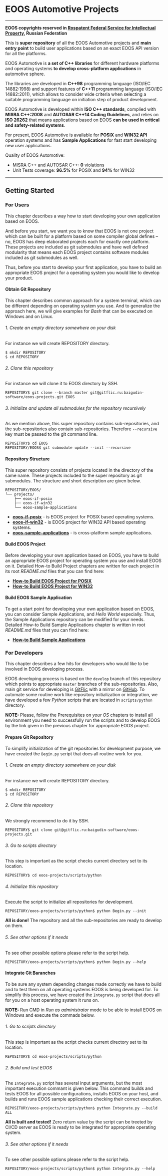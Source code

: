 # EOOS Automotive Projects
---

**EOOS copyrights reserved in [Rospatent Federal Service for Intellectual Property](https://www1.fips.ru/registers-doc-view/fips_servlet?DB=EVM&DocNumber=2017664105&TypeFile=html), Russian Federation**

This is **super repository** of all the EOOS Automotive projects and **main entry point** to build 
user applications based on an exact EOOS API version for all the platforms.

EOOS Automotive is **a set of C++ libraries** for different hardware platforms and operating systems 
**to develop cross-platform applications** in automotive sphere.

The libraries are developed in **C++98** programming language (ISO/IEC 14882:1998) and support features 
of **C++11** programming language (ISO/IEC 14882:2011), which allows to consider wide criteria when 
selecting a suitable programming language on initiation step of product development.

EOOS Automotive is developed within **ISO C++ standards**, complied with **MISRA C++:2008** and 
**AUTOSAR C++14 Coding Guidelines**, and relies on **ISO 26262** that means applications based 
on EOOS **can be used in critical and safety-related systems**.

For present, EOOS Automotive is available for **POSIX** and **WIN32 API** operation systems and 
has **Sample Applications** for fast start developing new user applications.


Quality of EOOS Automotive:

- MISRA C++ and AUTOSAR C++: **0** violations
- Unit Tests coverage: **96.5%** for POSIX and **94%** for WIN32

---


## Getting Started


### For Users

This chapter describes a way how to start developing your own application based on EOOS.

And before you start, we want you to know that EOOS is not one project which can be built 
for a platform based on some compiler global defines – no, EOOS has deep elaborated projects 
each for exactly one platform. These projects are included as git submodules and have well 
defined modularity that means each EOOS project contains software modules included as 
git submodules as well. 

Thus, before you start to develop your first application, you have to build an appropriate EOOS project 
for a operating system you would like to develop your product.



#### Obtain Git Repository

This chapter describes common approach for a system terminal, which can be different depending on 
operating system you use. And to generalize the approach here, we will give examples for *Bash* 
that can be executed on Windows and on Linux.

###### 1. Create an empty directory somewhere on your disk

For instance we will create REPOSITORY directory.

```
$ mkdir REPOSITORY
$ cd REPOSITORY
```

###### 2. Clone this repository

For instance we will clone it to EOOS directory by SSH.

```
REPOSITORY$ git clone --branch master git@gitflic.ru:baigudin-software/eoos-projects.git EOOS
```

###### 3. Initialize and update all submodules for the repository recursively

As we mention above, this super repository contains sub-repositories, and the sub-repositories also 
contain sub-repositories. Therefore `--recursive` key must be passed to the git command line.

```
REPOSITORY$ cd EOOS
REPOSITORY/EOOS$ git submodule update --init --recursive
```



#### Repository Structure

This super repository consists of projects located in the directory of the same name. 
These projects included to the super repository as git submodules. The structure and short 
description are given below.

```
REPOSITORY/EOOS/
└── projects/
    ├── eoos-if-posix
    ├── eoos-if-win32
    └── eoos-sample-applications
```

- **[eoos-if-posix](https://gitflic.ru/project/baigudin-software/eoos-project-if-posix)** - is EOOS project for POSIX based operating systems.
- **[eoos-if-win32](https://gitflic.ru/project/baigudin-software/eoos-project-if-win32)** - is EOOS project for WIN32 API based operating systems.
- **[eoos-sample-applications](https://gitflic.ru/project/baigudin-software/eoos-project-sample-applications)** - is cross-platform sample applications.



#### Build EOOS Project

Before developing your own application based on EOOS, you have to build an appropriate EOOS project 
for operating system you use and install EOOS on it. Detailed How-to Build Project chapters are 
written for each project in its root *README.md* files that you can find here:

- **[How-to Build EOOS Project for POSIX](https://gitflic.ru/project/baigudin-software/eoos-project-if-posix/blob?file=README.md)**
- **[How-to Build EOOS Project for WIN32](https://gitflic.ru/project/baigudin-software/eoos-project-if-win32/blob?file=README.md)**



#### Build EOOS Sample Application

To get a start point for developing your own application based on EOOS, you can consider 
Sample Applications, and *Hello World* especially. Thus, the Sample Applications repository 
can be modified for your needs. Detailed How-to Build Sample Applications chapter is written 
in root *README.md* files that you can find here:

- **[How-to Build Sample Applications](https://gitflic.ru/project/baigudin-software/eoos-project-sample-applications/blob?file=README.md)**




### For Developers

This chapter describes a few hits for developers who would like to be involved in EOOS developing process.

EOOS developing process is based on the `develop` branch of this repository which points to 
appropriate `master` branches of the sub-repositories. Also, main git service for developing is 
[GitFlic](https://gitflic.ru/project/baigudin-software/eoos-projects) with a mirror on 
[GitHub](https://github.com/baigudin-software/eoos-projects). To automate some routine work like 
repository initialization or integration, we have developed a few *Python* scripts that are 
located in `scripts/python` directory.

**NOTE:**  Please, follow the Prerequisites on *your OS* chapters to install all environment you need 
to successfully run the scripts and to develop EOOS by the link given in the previous chapter 
for appropriate EOOS project.



#### Prepare Git Repository

To simplify initialization of the git repositories for development purpose, we have created 
the `Begin.py` script that does all routine work for you.


###### 1. Create an empty directory somewhere on your disk

For instance we will create REPOSITORY directory.

```
$ mkdir REPOSITORY
$ cd REPOSITORY
```

###### 2. Clone this repository

We strongly recommend to do it by SSH.

```
REPOSITORY$ git clone git@gitflic.ru:baigudin-software/eoos-projects.git
```

###### 3. Go to scripts directory

This step is important as the script checks current directory set to its location.

```
REPOSITORY$ cd eoos-projects/scripts/python
```

###### 4. Initialize this repository

Execute the script to initialize all repositories for development.

```
REPOSITORY/eoos-projects/scripts/python$ python Begin.py --init
```

**All is done!** The repository and all the sub-repositories are ready to develop on them.

###### 5. See other options if it needs

To see other possible options please refer to the script help.

```
REPOSITORY/eoos-projects/scripts/python$ python Begin.py --help
```



#### Integrate Git Baranches

To be sure any system depending changes made correctly we have to build and to test them 
on all operating systems EOOS is being developed for. To simplify this process, we have created 
the `Integrate.py` script that does all for you on a host operating system it runs on.

**NOTE:** Run CMD in *Run as administrator* mode to be able to install EOOS on Windows and 
execute the commads below.

###### 1. Go to scripts directory

This step is important as the script checks current directory set to its location.

```
REPOSITORY$ cd eoos-projects/scripts/python
```

###### 2. Build and test EOOS

The `Integrate.py` script has several input arguments, but the most important execution 
commant is given below. This command builds and tests EOOS for all possible configurations, installs
EOOS on your host, and builds and runs EOOS sample applications checking their correct execution.

```
REPOSITORY/eoos-projects/scripts/python$ python Integrate.py --build ALL
```

**All is built and tested!** Zero return value by the script can be treeted by CI/CD server 
as EOOS is ready to be integrated for appropriate operating system.

###### 3. See other options if it needs

To see other possible options please refer to the script help.

```
REPOSITORY/eoos-projects/scripts/python$ python Integrate.py --help
```

